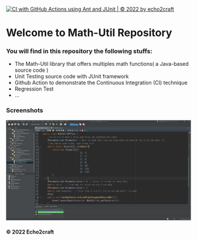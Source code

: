 [![CI with GitHub Actions using Ant and JUnit | © 2022 by echo2craft](https://github.com/Echo2craft/math-util/actions/workflows/ci-junit.yml/badge.svg)](https://github.com/Echo2craft/math-util/actions/workflows/ci-junit.yml)

# Welcome to Math-Util Repository
### You will find in this repository the following stuffs:
* The Math-Util library that offers multiples math functions( a Java-based source code )
* Unit Testing source code with JUnit framework
* Github Action to demonstrate the Continuous Integration (CI) technique
* Regression Test
* ...

### Screenshots
![DDT & TDD with JUnit](https://github.com/Echo2craft/math-util/blob/main/images/DDT%20with%20JUnit.png)

#### © 2022 Echo2craft